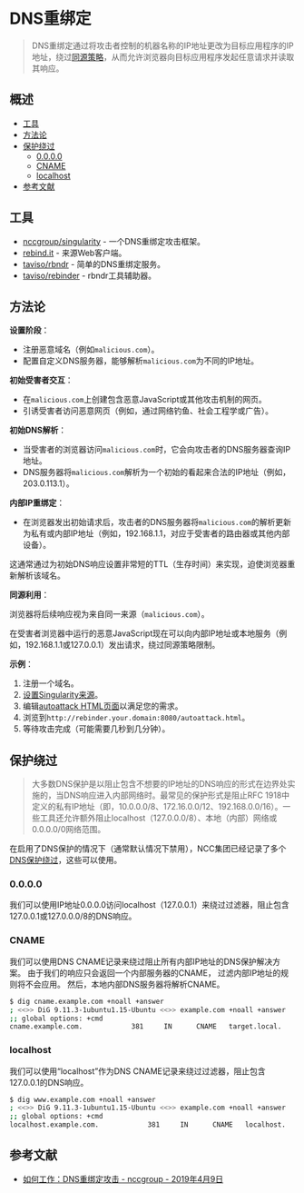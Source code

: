 # DNS重绑定

> DNS重绑定通过将攻击者控制的机器名称的IP地址更改为目标应用程序的IP地址，绕过[同源策略](https://developer.mozilla.org/zh-CN/docs/Web/Security/Same-origin_policy)，从而允许浏览器向目标应用程序发起任意请求并读取其响应。

## 概述

* [工具](#工具)
* [方法论](#方法论)
* [保护绕过](#保护绕过)
    * [0.0.0.0](#0000)
    * [CNAME](#cname)
    * [localhost](#localhost)
* [参考文献](#参考文献)

## 工具

* [nccgroup/singularity](https://github.com/nccgroup/singularity) - 一个DNS重绑定攻击框架。
* [rebind.it](http://rebind.it/) - 来源Web客户端。
* [taviso/rbndr](https://github.com/taviso/rbndr) - 简单的DNS重绑定服务。
* [taviso/rebinder](https://lock.cmpxchg8b.com/rebinder.html) - rbndr工具辅助器。

## 方法论

**设置阶段**：

* 注册恶意域名（例如`malicious.com`）。
* 配置自定义DNS服务器，能够解析`malicious.com`为不同的IP地址。

**初始受害者交互**：

* 在`malicious.com`上创建包含恶意JavaScript或其他攻击机制的网页。
* 引诱受害者访问恶意网页（例如，通过网络钓鱼、社会工程学或广告）。

**初始DNS解析**：

* 当受害者的浏览器访问`malicious.com`时，它会向攻击者的DNS服务器查询IP地址。
* DNS服务器将`malicious.com`解析为一个初始的看起来合法的IP地址（例如，203.0.113.1）。

**内部IP重绑定**：

* 在浏览器发出初始请求后，攻击者的DNS服务器将`malicious.com`的解析更新为私有或内部IP地址（例如，192.168.1.1，对应于受害者的路由器或其他内部设备）。

这通常通过为初始DNS响应设置非常短的TTL（生存时间）来实现，迫使浏览器重新解析该域名。

**同源利用**：

浏览器将后续响应视为来自同一来源（`malicious.com`）。

在受害者浏览器中运行的恶意JavaScript现在可以向内部IP地址或本地服务（例如，192.168.1.1或127.0.0.1）发出请求，绕过同源策略限制。

**示例**：

1. 注册一个域名。
2. [设置Singularity来源](https://github.com/nccgroup/singularity/wiki/Setup-and-Installation)。
3. 编辑[autoattack HTML页面](https://github.com/nccgroup/singularity/blob/master/html/autoattack.html)以满足您的需求。
4. 浏览到`http://rebinder.your.domain:8080/autoattack.html`。
5. 等待攻击完成（可能需要几秒到几分钟）。

## 保护绕过

> 大多数DNS保护是以阻止包含不想要的IP地址的DNS响应的形式在边界处实施的，当DNS响应进入内部网络时。最常见的保护形式是阻止RFC 1918中定义的私有IP地址（即，10.0.0.0/8、172.16.0.0/12、192.168.0.0/16）。一些工具还允许额外阻止localhost（127.0.0.0/8）、本地（内部）网络或0.0.0.0/0网络范围。

在启用了DNS保护的情况下（通常默认情况下禁用），NCC集团已经记录了多个[DNS保护绕过](https://github.com/nccgroup/singularity/wiki/Protection-Bypasses)，这些可以使用。

### 0.0.0.0

我们可以使用IP地址0.0.0.0访问localhost（127.0.0.1）来绕过过滤器，阻止包含127.0.0.1或127.0.0.0/8的DNS响应。

### CNAME

我们可以使用DNS CNAME记录来绕过阻止所有内部IP地址的DNS保护解决方案。
由于我们的响应只会返回一个内部服务器的CNAME，
过滤内部IP地址的规则将不会应用。
然后，本地内部DNS服务器将解析CNAME。

```bash
$ dig cname.example.com +noall +answer
; <<>> DiG 9.11.3-1ubuntu1.15-Ubuntu <<>> example.com +noall +answer
;; global options: +cmd
cname.example.com.            381     IN      CNAME   target.local.
```

### localhost

我们可以使用“localhost”作为DNS CNAME记录来绕过过滤器，阻止包含127.0.0.1的DNS响应。

```bash
$ dig www.example.com +noall +answer
; <<>> DiG 9.11.3-1ubuntu1.15-Ubuntu <<>> example.com +noall +answer
;; global options: +cmd
localhost.example.com.            381     IN      CNAME   localhost.
```

## 参考文献

* [如何工作：DNS重绑定攻击 - nccgroup - 2019年4月9日](https://github.com/nccgroup/singularity/wiki/How-Do-DNS-Rebinding-Attacks-Work%3F)